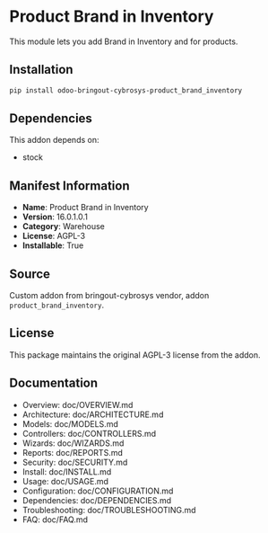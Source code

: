 # Product Brand in Inventory

This module lets you add Brand in Inventory and for products.

## Installation

```bash
pip install odoo-bringout-cybrosys-product_brand_inventory
```

## Dependencies

This addon depends on:
- stock

## Manifest Information

- **Name**: Product Brand in Inventory
- **Version**: 16.0.1.0.1
- **Category**: Warehouse
- **License**: AGPL-3
- **Installable**: True

## Source

Custom addon from bringout-cybrosys vendor, addon `product_brand_inventory`.

## License

This package maintains the original AGPL-3 license from the addon.

## Documentation

- Overview: doc/OVERVIEW.md
- Architecture: doc/ARCHITECTURE.md
- Models: doc/MODELS.md
- Controllers: doc/CONTROLLERS.md
- Wizards: doc/WIZARDS.md
- Reports: doc/REPORTS.md
- Security: doc/SECURITY.md
- Install: doc/INSTALL.md
- Usage: doc/USAGE.md
- Configuration: doc/CONFIGURATION.md
- Dependencies: doc/DEPENDENCIES.md
- Troubleshooting: doc/TROUBLESHOOTING.md
- FAQ: doc/FAQ.md
